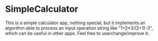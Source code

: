 # SimpleCalculator

This is a simple calculator app, nothing special, but it implements an algorithm able to process an input operation string like "1+2*3/(2+1)-3", 
which can be useful in other apps. Feel free to use/change/improve it. 
